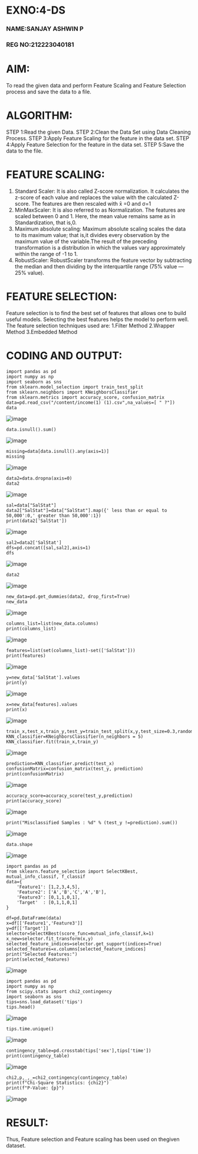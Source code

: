 # EXNO:4-DS
### NAME:SANJAY ASHWIN P 
### REG NO:212223040181
# AIM:
To read the given data and perform Feature Scaling and Feature Selection process and save the
data to a file.

# ALGORITHM:
 STEP 1:Read the given Data.
 STEP 2:Clean the Data Set using Data Cleaning Process.
 STEP 3:Apply Feature Scaling for the feature in the data set.
 STEP 4:Apply Feature Selection for the feature in the data set.
 STEP 5:Save the data to the file.

# FEATURE SCALING:
1. Standard Scaler: It is also called Z-score normalization. It calculates the z-score of each value and replaces the value with the calculated Z-score. The features are then rescaled with x̄ =0 and σ=1
2. MinMaxScaler: It is also referred to as Normalization. The features are scaled between 0 and 1. Here, the mean value remains same as in Standardization, that is,0.
3. Maximum absolute scaling: Maximum absolute scaling scales the data to its maximum value; that is,it divides every observation by the maximum value of the variable.The result of the preceding transformation is a distribution in which the values vary approximately within the range of -1 to 1.
4. RobustScaler: RobustScaler transforms the feature vector by subtracting the median and then dividing by the interquartile range (75% value — 25% value).

# FEATURE SELECTION:
Feature selection is to find the best set of features that allows one to build useful models. Selecting the best features helps the model to perform well.
The feature selection techniques used are:
1.Filter Method
2.Wrapper Method
3.Embedded Method

# CODING AND OUTPUT:


```
import pandas as pd
import numpy as np
import seaborn as sns
from sklearn.model_selection import train_test_split
from sklearn.neighbors import KNeighborsClassifier
from sklearn.metrics import accuracy_score, confusion_matrix
data=pd.read_csv("/content/income(1) (1).csv",na_values=[ " ?"])
data
```
![image](https://github.com/user-attachments/assets/ec9326a6-c886-45f7-86e1-c427bf8e028e)

```
data.isnull().sum()
```
![image](https://github.com/user-attachments/assets/08022717-def9-4fe4-a98f-86501d57e1ec)

```
missing=data[data.isnull().any(axis=1)]
missing
```
![image](https://github.com/user-attachments/assets/84b89e40-d58f-49d9-86e2-5ac1cf2e8cbd)

```
data2=data.dropna(axis=0)
data2
```
![image](https://github.com/user-attachments/assets/5042ce46-0ce0-4703-a028-a8d44820f424)

```
sal=data["SalStat"]
data2["SalStat"]=data["SalStat"].map({' less than or equal to 50,000':0,' greater than 50,000':1})
print(data2['SalStat'])
```
![image](https://github.com/user-attachments/assets/5953257c-ba17-45a9-b771-2551d72181ea)

```
sal2=data2['SalStat']
dfs=pd.concat([sal,sal2],axis=1)
dfs
```
![image](https://github.com/user-attachments/assets/ab34822b-c465-4653-aab3-84ce7921147f)

```
data2
```
![image](https://github.com/user-attachments/assets/ada46d64-980e-4d40-87c2-4be3b4590f49)

```
new_data=pd.get_dummies(data2, drop_first=True)
new_data
```
![image](https://github.com/user-attachments/assets/66cef839-f2d6-44d3-ad1c-f3dac392780c)

```
columns_list=list(new_data.columns)
print(columns_list)
```
![image](https://github.com/user-attachments/assets/f14e1f76-34bf-4025-b121-9f62a28fd9b3)

```
features=list(set(columns_list)-set(['SalStat']))
print(features)
```
![image](https://github.com/user-attachments/assets/619915f9-2700-40fa-a7a0-0ff3972b7c42)

```
y=new_data['SalStat'].values
print(y)
```
![image](https://github.com/user-attachments/assets/0432c067-e3a5-4643-bfea-adb415592001)

```
x=new_data[features].values
print(x)
```
![image](https://github.com/user-attachments/assets/7351dd8b-362d-4018-b9ee-3082b63c3e09)

```
train_x,test_x,train_y,test_y=train_test_split(x,y,test_size=0.3,random_state=0)
KNN_classifier=KNeighborsClassifier(n_neighbors = 5)
KNN_classifier.fit(train_x,train_y)
```
![image](https://github.com/user-attachments/assets/1158d06a-4a95-4e0a-8c42-020f2571e05b)

```
prediction=KNN_classifier.predict(test_x)
confusionMatrix=confusion_matrix(test_y, prediction)
print(confusionMatrix)
```
![image](https://github.com/user-attachments/assets/8bfa081b-7f34-4aef-ab21-7835e1f36aaf)

```
accuracy_score=accuracy_score(test_y,prediction)
print(accuracy_score)
```
![image](https://github.com/user-attachments/assets/078f429d-e72f-4e79-8945-701bd084a8fa)

```
print("Misclassified Samples : %d" % (test_y !=prediction).sum())
```
![image](https://github.com/user-attachments/assets/99c66fe6-e5f1-4dd5-848d-d9da3205fd9a)


```
data.shape
```
![image](https://github.com/user-attachments/assets/5721701e-ce9c-44e7-ad1b-16f8c35b601e)

```
import pandas as pd
from sklearn.feature_selection import SelectKBest, mutual_info_classif, f_classif
data={
    'Feature1': [1,2,3,4,5],
    'Feature2': ['A','B','C','A','B'],
    'Feature3': [0,1,1,0,1],
    'Target'  : [0,1,1,0,1]
}

df=pd.DataFrame(data)
x=df[['Feature1','Feature3']]
y=df[['Target']]
selector=SelectKBest(score_func=mutual_info_classif,k=1)
x_new=selector.fit_transform(x,y)
selected_feature_indices=selector.get_support(indices=True)
selected_features=x.columns[selected_feature_indices]
print("Selected Features:")
print(selected_features)
```
![image](https://github.com/user-attachments/assets/73624e45-890f-4611-990a-432348ae3dce)

```
import pandas as pd
import numpy as np
from scipy.stats import chi2_contingency
import seaborn as sns
tips=sns.load_dataset('tips')
tips.head()
```
![image](https://github.com/user-attachments/assets/5ba049cd-059f-440f-8639-475661838ec8)

```
tips.time.unique()
```
![image](https://github.com/user-attachments/assets/77665fa2-f8db-4bc3-8820-9004076247f6)

```
contingency_table=pd.crosstab(tips['sex'],tips['time'])
print(contingency_table)
```
![image](https://github.com/user-attachments/assets/beca5671-f3b0-4cd0-b575-e416867c8edc)

```
chi2,p,_,_=chi2_contingency(contingency_table)
print(f"Chi-Square Statistics: {chi2}")
print(f"P-Value: {p}")
```
![image](https://github.com/user-attachments/assets/e2b2dd13-e643-4ef9-a9a3-bf364a550dba)



# RESULT:
Thus, Feature selection and Feature scaling has been used on thegiven dataset.
